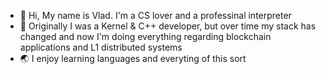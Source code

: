 - 👋 Hi, My name is Vlad. I'm a CS lover and a professinal interpreter
- 👀 Originally I was a Kernel & C++ developer, but over time my stack has changed and now I'm doing everything regarding blockchain applications and L1 distributed systems
- 🌏 I enjoy learning languages and everyting of this sort
